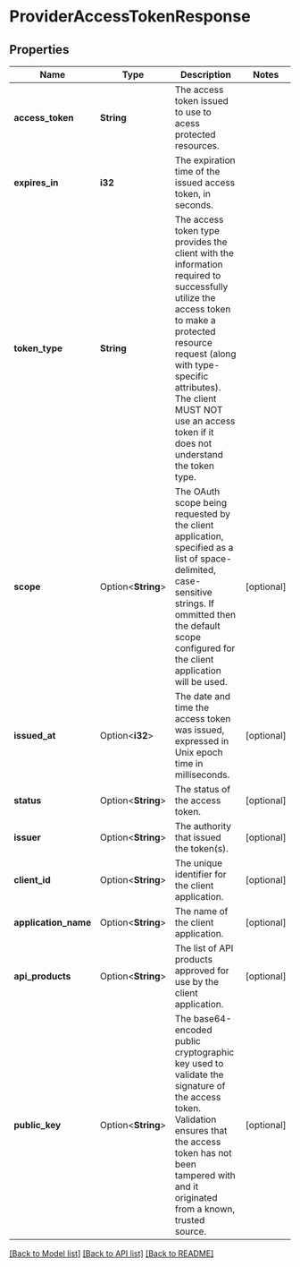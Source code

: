 # ProviderAccessTokenResponse

## Properties

Name | Type | Description | Notes
------------ | ------------- | ------------- | -------------
**access_token** | **String** | The access token issued to use to acess protected resources. | 
**expires_in** | **i32** | The expiration time of the issued access token, in seconds. | 
**token_type** | **String** | The access token type provides the client with the information required to successfully utilize the access token to make a protected resource request (along with type-specific attributes).  The client MUST NOT use an access token if it does not understand the token type. | 
**scope** | Option<**String**> | The OAuth scope being requested by the client application, specified as a list of space-delimited, case-sensitive strings.  If ommitted then the default scope configured for the client application will be used. | [optional]
**issued_at** | Option<**i32**> | The date and time the access token was issued, expressed in Unix epoch time in milliseconds. | [optional]
**status** | Option<**String**> | The status of the access token. | [optional]
**issuer** | Option<**String**> | The authority that issued the token(s). | [optional]
**client_id** | Option<**String**> | The unique identifier for the client application. | [optional]
**application_name** | Option<**String**> | The name of the client application. | [optional]
**api_products** | Option<**String**> | The list of API products approved for use by the client application. | [optional]
**public_key** | Option<**String**> | The base64-encoded public cryptographic key used to validate the signature of the access token.  Validation ensures that the access token has not been tampered with and it originated from a known, trusted source. | [optional]

[[Back to Model list]](../README.md#documentation-for-models) [[Back to API list]](../README.md#documentation-for-api-endpoints) [[Back to README]](../README.md)


